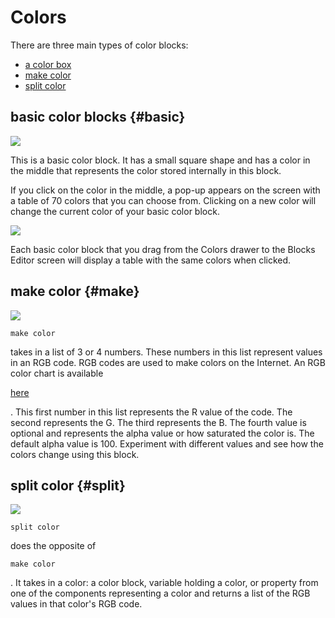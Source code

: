 # Colors

There are three main types of color blocks:

* [a color box](colors.md#basic)
* [make color](colors.md#make)
* [split color](colors.md#split)

## basic color blocks {#basic}

![](/assets/images/blocks/colors/basiccolorblock.png)

This is a basic color block. It has a small square shape and has a color in the middle that represents the color stored internally in this block.

If you click on the color in the middle, a pop-up appears on the screen with a table of 70 colors that you can choose from. Clicking on a new color will change the current color of your basic color block.

![](/assets/images/blocks/colors/colorblock.gif)

Each basic color block that you drag from the Colors drawer to the Blocks Editor screen will display a table with the same colors when clicked.

## make color {#make}

![](/assets/images/blocks/colors/makecolor.png)

`make color`

takes in a list of 3 or 4 numbers. These numbers in this list represent values in an RGB code. RGB codes are used to make colors on the Internet. An RGB color chart is available

[here](http://www.tayloredmktg.com/rgb/)

. This first number in this list represents the R value of the code. The second represents the G. The third represents the B. The fourth value is optional and represents the alpha value or how saturated the color is. The default alpha value is 100. Experiment with different values and see how the colors change using this block.

## split color {#split}

![](/assets/images/blocks/colors/splitcolor.png)

`split color`

does the opposite of

`make color`

. It takes in a color: a color block, variable holding a color, or property from one of the components representing a color and returns a list of the RGB values in that color's RGB code.
